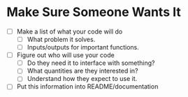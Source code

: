 # Make Sure Someone Wants It

- [ ] Make a list of what your code will do 
    - [ ] What problem it solves.
    - [ ] Inputs/outputs for important functions.
- [ ] Figure out who will use your code
    - [ ] Do they need it to interface with something?
    - [ ] What quantities are they interested in?
    - [ ] Understand how they expect to use it.
- [ ] Put this information into README/documentation
